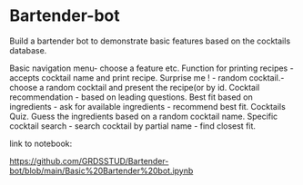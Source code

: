 # Bartender-bot

Build a bartender bot to demonstrate basic features based on the cocktails database.

Basic navigation menu- choose a feature etc.
Function for printing  recipes - accepts cocktail name and print recipe.
Surprise me ! - random cocktail.- choose a random cocktail and present the recipe(or by id.
Cocktail recommendation - based on leading questions.
Best fit based on ingredients - ask for available ingredients - recommend best fit.
Cocktails Quiz. Guess the  ingredients based on a random cocktail name.
Specific cocktail search - search cocktail by partial name - find closest fit.

link to notebook:

https://github.com/GRDSSTUD/Bartender-bot/blob/main/Basic%20Bartender%20bot.ipynb
